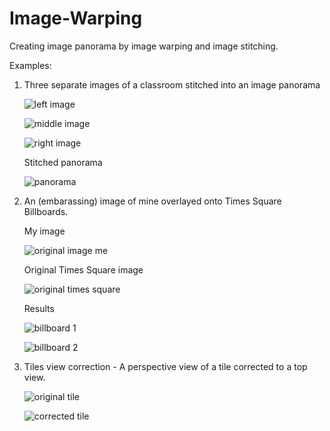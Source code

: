 # Image-Warping
Creating image panorama by image warping and image stitching.


Examples:

1. Three separate images of a classroom stitched into an image panorama

	![left image](https://github.com/sumehta/Image-Warping/blob/master/images/class_1s.jpg)

	![middle image](https://github.com/sumehta/Image-Warping/blob/master/images/class_2s.jpg)

	![right image](https://github.com/sumehta/Image-Warping/blob/master/images/class_1s.jpg)


	Stitched panorama

	![panorama](https://github.com/sumehta/Image-Warping/blob/master/images/finalpanaroma.jpg)


2. An (embarassing) image of mine overlayed onto Times Square Billboards.

	My image

	![original image me](https://github.com/sumehta/Image-Warping/blob/master/images/cropped.jpg)

	Original Times Square image
	
	![original times square](https://github.com/sumehta/Image-Warping/blob/master/images/timessquare.jpg)


	Results

	![billboard 1](https://github.com/sumehta/Image-Warping/blob/master/images/q6_2.jpg)


	![billboard 2](https://github.com/sumehta/Image-Warping/blob/master/images/q6.jpg)


3. Tiles view correction -  A perspective view of a tile corrected to a top view.

	![original tile](https://github.com/sumehta/Image-Warping/blob/master/images/fancyTiles.jpg)

	![corrected tile](https://github.com/sumehta/Image-Warping/blob/master/images/fancyTileswarped.jpg)
